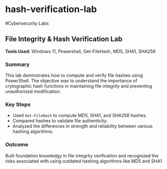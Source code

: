 # hash-verification-lab
#Cybersecurity Labs
## File Integrity & Hash Verification Lab

**Tools Used**: Windows 11, Powershell, Get-FileHash, MD5, SHA1, SHA256

### Summary 
This lab deminstrates how to compute and verify file hashes using PowerShell. The objective was to understand the importance of crytographic hash functions in maintaining file integrity and preventing unauthorized modification. 

### Key Steps
- Used `Get-FileHash` to compute MD5, SHA1, and SHA256 hashes.
- Compared hashes to validate file authenticity.
- Analyzed the differences in strength and reliability between various hashing algorithms.

### Outcome
Built foundation knowledgy in file integrity verification and recognized the risks associated with using outdated hashing algorithms like MD5 and SHA1
